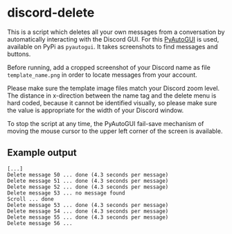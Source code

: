 # discord-delete
This is a script which deletes all your own messages from a conversation by automatically 
interacting with the Discord GUI. For this [PyAutoGUI](https://github.com/asweigart/pyautogui) is 
used, available on PyPi as `pyautogui`. It takes screenshots to find messages and buttons.

Before running, add a cropped screenshot of your Discord name as file `template_name.png` in order 
to locate messages from your account.

Please make sure the template image files match your Discord zoom level. The distance in x-direction
between the name tag and the delete menu is hard coded, because it cannot be identified visually, so 
please make sure the value is appropriate for the width of your Discord window.

To stop the script at any time, the PyAutoGUI fail-save mechanism of moving the mouse cursor to the 
upper left corner of the screen is available.

## Example output
```
[...]
Delete message 50 ... done (4.3 seconds per message)
Delete message 51 ... done (4.3 seconds per message)
Delete message 52 ... done (4.3 seconds per message)
Delete message 53 ... no message found
Scroll ... done
Delete message 53 ... done (4.3 seconds per message)
Delete message 54 ... done (4.3 seconds per message)
Delete message 55 ... done (4.3 seconds per message)
Delete message 56 ...
```
